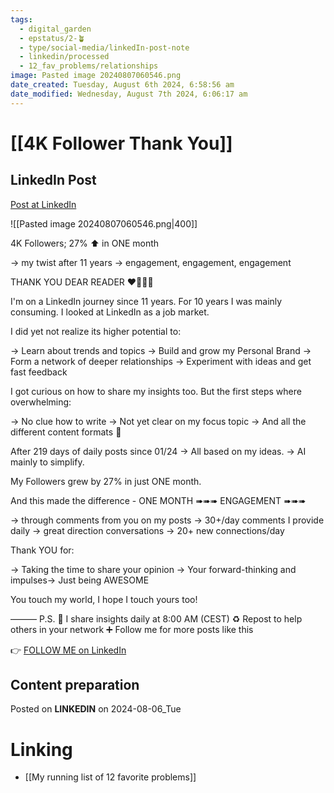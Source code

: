 ```yaml
---
tags:
  - digital_garden
  - epstatus/2-🪴
  - type/social-media/linkedIn-post-note
  - linkedin/processed
  - 12_fav_problems/relationships
image: Pasted image 20240807060546.png
date_created: Tuesday, August 6th 2024, 6:58:56 am
date_modified: Wednesday, August 7th 2024, 6:06:17 am
---
```

# [[4K Follower Thank You]]
## LinkedIn Post
[Post at LinkedIn](https://www.linkedin.com/posts/sebastiankamilli_4k-followers-27-in-one-month-my-twist-activity-7226467549729751040-Ro2c?utm_source=share&utm_medium=member_desktop)

![[Pasted image 20240807060546.png|400]]

4K Followers; 27% ⬆ in ONE month

→ my twist after 11 years
→ engagement, engagement, engagement

THANK YOU DEAR READER ❤️💙💚💛

I'm on a LinkedIn journey since 11 years.
For 10 years I was mainly consuming.
I looked at LinkedIn as a job market.

I did yet not realize its higher potential to:

→ Learn about trends and topics
→ Build and grow my Personal Brand
→ Form a network of deeper relationships
→ Experiment with ideas and get fast feedback

I got curious on how to share my insights too.
But the first steps where overwhelming:

→ No clue how to write
→ Not yet clear on my focus topic
→ And all the different content formats 🤯

After 219 days of daily posts since 01/24
→ All based on my ideas. 
→ AI mainly to simplify.

My Followers grew by 27% in just ONE month.

And this made the difference - ONE MONTH
➠➠➠ ENGAGEMENT ➠➠➠

→ through comments from you on my posts
→ 30+/day comments I provide daily
→ great direction conversations
→ 20+ new connections/day

Thank YOU for:

→ Taking the time to share your opinion
→ Your forward-thinking and impulses→ Just being AWESOME

You touch my world, I hope I touch yours too!

———
P.S. 
🔔 I share insights daily at 8:00 AM (CEST)
♻ Repost to help others in your network
➕ Follow me for more posts like this


👉 [FOLLOW ME on LinkedIn](https://www.linkedin.com/comm/mynetwork/discovery-see-all?usecase=PEOPLE_FOLLOWS&followMember=sebastiankamilli)

## Content preparation




Posted on **LINKEDIN** on 2024-08-06_Tue
# Linking
+ [[My running list of 12 favorite problems]]